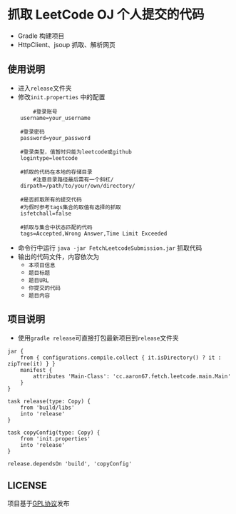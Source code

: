 # 抓取 LeetCode OJ 个人提交的代码
* Gradle 构建项目
* HttpClient、jsoup 抓取、解析网页

## 使用说明
* 进入`release`文件夹
* 修改`init.properties` 中的配置
```
        #登录账号
	username=your_username

	#登录密码
	password=your_password

	#登录类型，值暂时只能为leetcode或github
	logintype=leetcode

	#抓取的代码在本地的存储目录
        #注意目录路径最后需有一个斜杠/
	dirpath=/path/to/your/own/directory/

	#是否抓取所有的提交代码
	#为假时参考tags集合的取值有选择的抓取
	isfetchall=false

	#抓取与集合中状态匹配的代码
	tags=Accepted,Wrong Answer,Time Limit Exceeded
```
* 命令行中运行 `java -jar FetchLeetcodeSubmission.jar` 抓取代码
* 输出的代码文件，内容依次为
   * `本项目信息`
   * `题目标题`
   * `题目URL`
   * `你提交的代码`
   * `题目内容`

## 项目说明
* 使用`gradle release`可直接打包最新项目到`release`文件夹
```
jar {
    from { configurations.compile.collect { it.isDirectory() ? it : zipTree(it) } }
    manifest {
        attributes 'Main-Class': 'cc.aaron67.fetch.leetcode.main.Main'
    }
}

task release(type: Copy) {
	from 'build/libs'
	into 'release'
}

task copyConfig(type: Copy) {
	from 'init.properties'
	into 'release'
}

release.dependsOn 'build', 'copyConfig'
```

## LICENSE
项目基于[GPL协议](http://www.gnu.org/licenses/gpl.html)发布

